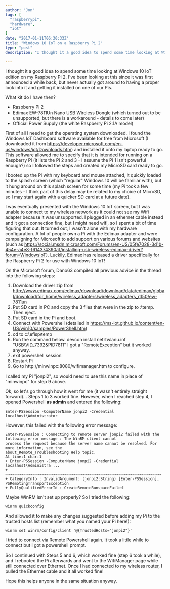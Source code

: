 ```yaml
---
author: "Jon"
tags: [
  "raspberrypi",
  "hardware",
  "iot"
]
date: "2017-01-11T06:30:33Z"
title: "Windows 10 IoT on a Raspberry Pi 2"
type: "post"
description: "I thought it a good idea to spend some time looking at Windows 10 IoT edition on my Raspberry Pi 2, this post describes my experiences in getting it set up..."

---
```


I thought it a good idea to spend some time looking at Windows 10 IoT edition on my Raspberry Pi 2. I've been looking at this since it was first announced a while back, but never actually got around to having a proper look into it and getting it installed on one of our Pis.

What kit do I have then?

* Raspberry Pi 2
* Edimax EW-7811Un Nano USB Wireless Dongle (which turned out to be unsupported, but there is a workaround - details to come later)
* Official Power Supply (the white Raspberry Pi 2.1A model)

First of all I need to get the operating system downloaded. I found the Windows IoT Dashboard software available for free from Microsoft (I downloaded it from https://developer.microsoft.com/en-us/windows/iot/Downloads.htm) and installed it onto my laptop ready to go. This software allowed me to specify that it is intended for running on a Raspberry Pi (it lists the Pi 2 and 3 - I assume the Pi 1 isn't powerful enough?) so I followed the steps and created my MicroSD card ready to go.

I booted up the Pi with my keyboard and mouse attached, it quickly loaded to the splash screen (which "regular" Windows 10 will be familiar with), but it hung around on this splash screen for some time (my Pi took a few minutes - I think part of this delay may be related to my choice of MicroSD, so I may start again with a quicker SD card at a future date).

I was eventually presented with the Windows 10 IoT screen, but I was unable to connect to my wireless network as it could not see my Wifi adapter because it was unsupported. I plugged in an ethernet cable instead and it got a connection fine, but I might need wifi, so I spent a bit of time figuring that out. It turned out, I wasn't alone with my hardware configuration. A lot of people own a Pi with the Edimax adapter and were campaigning for Microsoft to add support on various forums and websites (such as https://social.msdn.microsoft.com/Forums/en-US/05fe7028-3d1b-454e-a4e8-f614374390a1/installing-usb-wireless-edimax-driver?forum=WindowsIoT). Luckily, Edimax has released a driver specifically for the Raspberry Pi 2 for use with Windows 10 IoT!

On the Microsoft forum, Dano63 compiled all previous advice in the thread into the following steps:

1. Download the driver zip from http://www.edimax.com/edimax/download/download/data/edimax/global/download/for_home/wireless_adapters/wireless_adapters_n150/ew-7811un
2. Put SD card in PC and copy the 3 files that were in the zip to <sdcard>:\temp. Then eject.
3. Put SD card in the Pi and boot.
4. Connect with Powershell (detailed in https://ms-iot.github.io/content/en-US/win10/samples/PowerShell.htm)
5. cd to c:\efisp\temp
6. Run the command below.
devcon install netrtwlanu.inf "USB\VID_7392&PID7811"
I got a "RemoteException" but it worked anyway.
7. exit powershell session
8. Restart Pi
9. Go to http://minwinpc:8080/wifimanager.htm to configure.

I called my Pi "jonpi2", so would need to use this name in place of "minwinpc" for step 9 above.

Ok, so let's go through how it went for me (it wasn't entirely straight forward)...
Steps 1 to 3 worked fine. However, when I reached step 4, I opened Powershell **as admin** and entered the following:

	Enter-PSSession -ComputerName jonpi2 -Credential localhost\Administrator

However, this failed with the following error message:

	Enter-PSSession : Connecting to remote server jonpi2 failed with the following error message : The WinRM client cannot
	process the request because the server name cannot be resolved. For more information, see the
	about_Remote_Troubleshooting Help topic.
	At line:1 char:1
	+ Enter-PSSession -ComputerName jonpi2 -Credential localhost\Administra ...
	+ ~~~~~~~~~~~~~~~~~~~~~~~~~~~~~~~~~~~~~~~~~~~~~~~~~~~~~~~~~~~~~~~~~~~~~
	+ CategoryInfo : InvalidArgument: (jonpi2:String) [Enter-PSSession], PSRemotingTransportException
	+ FullyQualifiedErrorId : CreateRemoteRunspaceFailed

Maybe WinRM isn't set up properly? So I tried the following:

	winrm quickconfig

And allowed it to make any changes suggested before adding my Pi to the trusted hosts list (remember what you named your Pi here!):

	winrm set winrm/config/client '@{TrustedHosts="jonpi2"}'

I tried to connect via Remote Powershell again. It took a little while to connect but I got a powershell prompt.

So I continued with Steps 5 and 6, which worked fine (step 6 took a while), and I rebooted the Pi afterwards and went to the WifiManager page while still connected over Ethernet. Once I had connected to my wireless router, I pulled the Ethernet cable and it all worked fine!

Hope this helps anyone in the same situation anyway.
